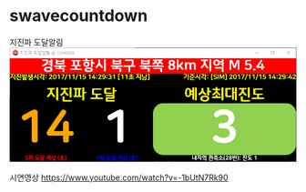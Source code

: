 # swavecountdown
지진파 도달알림
![Demo](./img/demo.png)

시연영상
https://www.youtube.com/watch?v=-1bUtN7Rk90

